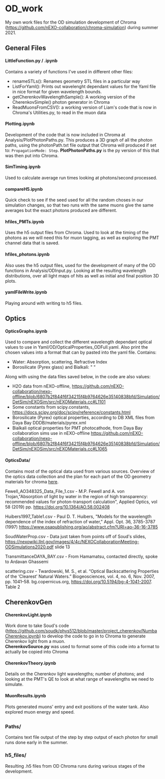 # OD_work
My own work files for the OD simulation development of Chroma (https://github.com/nEXO-collaboration/chroma-simulation) during summer 2021.

## General Files
#### LittleFunction.py / .ipynb
Contains a variety of functions I've used in different other files:
- renameSTLs(): Renames geometry STL files in a particular way
- ListForYaml(): Prints out wavelenght dependant values for the Yaml file in nice format for given wavelength bounds.
- getCherenkovWavelengthSample(): A working version of the CherenkovSimple() photon generator in Chroma
- ReadMuonsFromCSV(): a working version of Liam's code that is now in Chroma's Utilities.py, to read in the muon data

#### Plotting.ipynb
Development of the code that is now included in Chroma at Analysis/PlotPhotonPaths.py. This produces a 3D graph of all the photon paths, using the photonPath.txt file output that Chroma will produced if set to: `PropagationMode: Step`. **PlotPhotonPaths.py** is the py version of this that was then put into Chroma.

#### SimTiming.ipynb
Used to calculate average run times looking at photons/second processed.

#### compareH5.ipynb
Quick check to see if the seed used for all the random choses in our simulation changes, so that two runs with the same muons give the same averages but the exact photons produced are different.

#### hfiles_PMTs.ipynb
Uses the h5 output files from Chroma. Used to look at the timing of the photons as we will need this for muon tagging, as well as exploring the PMT channel data that is saved.

#### hfiles_photons.ipynb
Also uses the h5 output files, used for the development of many of the OD functions in Analysis/ODInput.py. Looking at the resulting wavelength distributions, over all light maps of hits as well as initial and final position 3D plots.

#### yamlFileWrite.ipynb
Playing around with writing to h5 files.

## Optics

#### OpticsGraphs.ipynb
Used to compare and collect the different wavelength dependant optical values to use in Yaml/OD/OpticalProperties_ODFull.yaml. Also print the chosen values into a format that can by pasted into the yaml file. Contains:
- Water: Absorption, scattering, Refractive Index
- Borosilicate (Pyrex glass) and Bialkali: " "

Along with using the data files saved below, in the code are also values:
- H2O data from nEXO-offline, https://github.com/nEXO-collaboration/nexo-offline/blob/6807b2f844f6f34215f4b9764626e35140838bfd/Simulation/DetSim/nEXOSim/src/nEXOMaterials.cc#L1101
- Some constants from scipy.constants, https://docs.scipy.org/doc/scipy/reference/constants.html
- Borosilicate (Pyrex) optical properties, according to DB XML files from Daya Bay DDDB/materials/pyrex.xml
- Bialkali optical properties for PMT photocathode, from Daya Bay collaboration sims use in nEXO-offline https://github.com/nEXO-collaboration/nexo-offline/blob/6807b2f844f6f34215f4b9764626e35140838bfd/Simulation/DetSim/nEXOSim/src/nEXOMaterials.cc#L1065

#### OpticsData/
Contains most of the optical data used from various sources. Overview of the optics data collection and the plan for each part of the OD geometry materials for chroma [here](./Optics/OpticsData/Materials%20and%20Optics.xlsx).

Fewell_AO348325_Data_File_1.csv - M.P. Fewell and A. von Trojan,"Absorption of light by water in the region of high transparency: recommended values for photon-transport calculation", Applied Optics, vol 58 (2019) pp. https://doi.org/10.1364/AO.58.002408

Huibers1997_Table1.csv - Paul D. T. Huibers, "Models for the wavelength dependence of the index of refraction of water," Appl. Opt. 36, 3785-3787 (1997)
https://www.osapublishing.org/ao/abstract.cfm?URI=ao-36-16-3785

SoudWaterProp.csv - Data just taken from points off of Soud's slides, https://nexowiki.llnl.gov/images/4/4c/NEXOCollaborationMeeting-ODSimulations2020.pdf slide 13

TransmittanceDAYA_BAY.csv - From Hamamatsu, contacted directly, spoke to Ardavan Ghassemi

scattering.csv -  Twardowski, M. S., et al. “Optical Backscattering Properties of the ‘Clearest’ Natural Waters.” Biogeosciences, vol. 4, no. 6, Nov. 2007, pp. 1041–58. bg.copernicus.org, https://doi.org/10.5194/bg-4-1041-2007. Table 2

## CherenkovGen
#### CherenkovLight.ipynb
Work done to take Soud's code (https://github.com/soudk/phys512/blob/master/project_cherenkov/NumbaCherenkov.ipynb) to develop the code to go in to Chroma to generate Cherenkov light from a muon.   
**CherenkovSource.py** was used to format some of this code into a format to actually be copied into Chroma
 
#### CherenkovTheory.ipynb
Details on the Cherenkov light wavelengths; number of photons; and looking at the PMT's QE to look at what range of wavelengths we need to simulate.

#### MuonResults.ipynb
Plots generated muons' entry and exit positions of the water tank. Also explored muon energy and speed.

## 
### Paths/
Contains text file output of the step by step output of each photon for small runs done early in the summer.

### h5_files/
Resulting .h5 files from OD Chroma runs during various stages of the development. 

